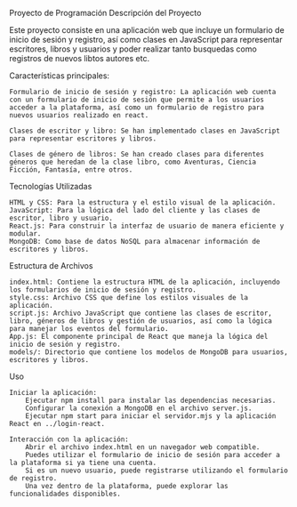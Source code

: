 Proyecto de Programación
Descripción del Proyecto

Este proyecto consiste en una aplicación web que incluye un formulario de inicio de sesión y registro, así como clases en JavaScript para representar escritores, libros y usuarios y poder realizar tanto busquedas como registros de nuevos libtos autores etc.

Características principales:

    Formulario de inicio de sesión y registro: La aplicación web cuenta con un formulario de inicio de sesión que permite a los usuarios acceder a la plataforma, así como un formulario de registro para nuevos usuarios realizado en react.

    Clases de escritor y libro: Se han implementado clases en JavaScript para representar escritores y libros.

    Clases de género de libros: Se han creado clases para diferentes géneros que heredan de la clase libro, como Aventuras, Ciencia Ficción, Fantasía, entre otros.

Tecnologías Utilizadas

    HTML y CSS: Para la estructura y el estilo visual de la aplicación.
    JavaScript: Para la lógica del lado del cliente y las clases de escritor, libro y usuario.
    React.js: Para construir la interfaz de usuario de manera eficiente y modular.
    MongoDB: Como base de datos NoSQL para almacenar información de escritores y libros.

Estructura de Archivos

    index.html: Contiene la estructura HTML de la aplicación, incluyendo los formularios de inicio de sesión y registro.
    style.css: Archivo CSS que define los estilos visuales de la aplicación.
    script.js: Archivo JavaScript que contiene las clases de escritor, libro, géneros de libros y gestión de usuarios, así como la lógica para manejar los eventos del formulario.
    App.js: El componente principal de React que maneja la lógica del inicio de sesión y registro.
    models/: Directorio que contiene los modelos de MongoDB para usuarios, escritores y libros.

Uso

    Iniciar la aplicación:
        Ejecutar npm install para instalar las dependencias necesarias.
        Configurar la conexión a MongoDB en el archivo server.js.
        Ejecutar npm start para iniciar el servidor.mjs y la aplicación React en ../login-react.

    Interacción con la aplicación:
        Abrir el archivo index.html en un navegador web compatible.
        Puedes utilizar el formulario de inicio de sesión para acceder a la plataforma si ya tiene una cuenta.
        Si es un nuevo usuario, puede registrarse utilizando el formulario de registro.
        Una vez dentro de la plataforma, puede explorar las funcionalidades disponibles.
